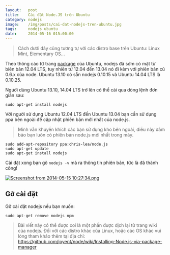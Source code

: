 ```yaml
---
layout:   post
title:    Cài đặt Node.JS trên Ubuntu
category: nodejs
image:    /img/posts/cai-dat-nodejs-tren-ubuntu.jpg
tags:     nodejs ubuntu
date:     2014-05-16 015:00:00
---
```


> Cách dưới đây cũng tương tự với các distro base trên Ubuntu: Linux Mint, Elementary OS...

Theo thông cáo từ trang [package](http://packages.ubuntu.com/search?keywords=nodejs)  của Ubuntu, nodejs đã sớm có mặt từ biên bản 12.04 LTS, tuy nhiên từ 12.04 đến 13.04 nó đi kèm với phiên bản cũ 0.6.x của node.  Ubuntu 13.10 có sẵn nodejs 0.10.15 và Ubuntu 14.04 LTS là 0.10.25.

Người dùng Ubuntu 13.10, 14.04 LTS trở lên có thể cài qua dòng lệnh đơn giản sau:

```
sudo apt-get install nodejs
```

Với người sử dụng Ubuntu 12.04 LTS đến Ubuntu 13.04 bạn cần sử dụng ppa bên ngoài để cập nhật phiên bản mới nhất của node.js.

> Mình vẫn khuyến khích các bạn sử dụng kho bên ngoài, điều này đảm bảo bạn luôn có phiên bản node.js mới nhất trong máy.

 ```
sudo add-apt-repository ppa:chris-lea/node.js
sudo apt-get update
sudo apt-get install nodejs
```

Cài đặt xong bạn gõ `nodejs -v` mà ra thông tin phiên bản, tức là đã thành công!

[![Screenshot from 2014-05-15 10:27:34.png](https://i.imgur.com/vJsdXKs.png)](https://i.imgur.com/vJsdXKs.png) 

Gỡ cài đặt
--------------

Gỡ cài đặt nodejs nếu bạn muốn:

```
sudo apt-get remove nodejs npm
```

> Bài viết này có thể được coi là một phần được dịch lại từ trang wiki của nodejs. Đối với các distro khác của Linux, hoặc các OS khác vui lòng tham khảo  thêm tại địa chỉ: <https://github.com/joyent/node/wiki/Installing-Node.js-via-package-manager>
